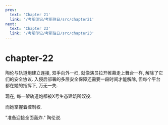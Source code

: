 ```yaml
---
prev:
  text: 'Chapter 21'
  link: '/考斯印记/考斯往日/src/chapter21'
next:
  text: 'Chapter 23'
  link: '/考斯印记/考斯往日/src/chapter23'
---
```


# chapter-22

陶伦与轨道炮建立连接, 双手向外一扫, 就像演员拉开帷幕走上舞台一样, 解除了它们的安全协议. 入侵后部署的多层安全保障还需要一段时间才能解除, 但每个平台都在她的指挥下, 万无一失.

现在, 每一架轨道炮都被X号生态建筑所奴役.

而她掌握着控制权.

"准备迎接全面轰炸." 陶伦说.
